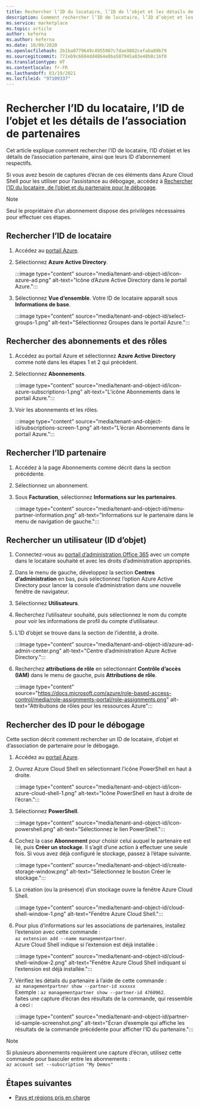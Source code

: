 ```yaml
---
title: Rechercher l’ID du locataire, l’ID de l’objet et les détails de l’association de partenaires dans la place de marché Azure
description: Comment rechercher l’ID de locataire, l’ID d’objet et les détails d’association de partenaires d’un ID d’abonnement dans la place de marché Azure.
ms.service: marketplace
ms.topic: article
author: keferna
ms.author: keferna
ms.date: 10/09/2020
ms.openlocfilehash: 2b1ba0779649c4955987c7dae9802cefaba89b79
ms.sourcegitcommit: 772eb9c6684dd4864e0ba507945a83e48b8c16f0
ms.translationtype: HT
ms.contentlocale: fr-FR
ms.lasthandoff: 03/19/2021
ms.locfileid: "97109337"
---
```

# <a name="find-tenant-id-object-id-and-partner-association-details"></a>Rechercher l’ID du locataire, l’ID de l’objet et les détails de l’association de partenaires

Cet article explique comment rechercher l’ID de locataire, l’ID d’objet et les détails de l’association partenaire, ainsi que leurs ID d’abonnement respectifs.

Si vous avez besoin de captures d’écran de ces éléments dans Azure Cloud Shell pour les utiliser pour l’assistance au débogage, accédez à [Rechercher l’ID du locataire, de l’objet et du partenaire pour le débogage](#find-ids-for-debugging).

>[!Note]
> Seul le propriétaire d’un abonnement dispose des privilèges nécessaires pour effectuer ces étapes.

## <a name="find-tenant-id"></a>Rechercher l’ID de locataire

1. Accédez au [portail Azure](https://ms.portal.azure.com/).
2. Sélectionnez **Azure Active Directory**.

    :::image type="content" source="media/tenant-and-object-id/icon-azure-ad.png" alt-text="Icône d’Azure Active Directory dans le portail Azure.":::

3. Sélectionnez **Vue d’ensemble**. Votre ID de locataire apparaît sous **Informations de base**.

    :::image type="content" source="media/tenant-and-object-id/select-groups-1.png" alt-text="Sélectionnez Groupes dans le portail Azure.":::

## <a name="find-subscriptions-and-roles"></a>Rechercher des abonnements et des rôles

1. Accédez au portail Azure et sélectionnez **Azure Active Directory** comme noté dans les étapes 1 et 2 qui précèdent.
2. Sélectionnez **Abonnements**.

    :::image type="content" source="media/tenant-and-object-id/icon-azure-subscriptions-1.png" alt-text="L’icône Abonnements dans le portail Azure.":::

3. Voir les abonnements et les rôles.

    :::image type="content" source="media/tenant-and-object-id/subscriptions-screen-1.png" alt-text="L’écran Abonnements dans le portail Azure.":::

## <a name="find-partner-id"></a>Rechercher l’ID partenaire

1. Accédez à la page Abonnements comme décrit dans la section précédente.
2. Sélectionnez un abonnement.
3. Sous **Facturation**, sélectionnez **Informations sur les partenaires**.

    :::image type="content" source="media/tenant-and-object-id/menu-partner-information.png" alt-text="Informations sur le partenaire dans le menu de navigation de gauche.":::

## <a name="find-user-object-id"></a>Rechercher un utilisateur (ID d’objet)

1. Connectez-vous au [portail d’administration Office 365](https://portal.office.com/adminportal/home) avec un compte dans le locataire souhaité et avec les droits d’administration appropriés.
2. Dans le menu de gauche, développez la section **Centres d’administration** en bas, puis sélectionnez l’option Azure Active Directory pour lancer la console d’administration dans une nouvelle fenêtre de navigateur.
3. Sélectionnez **Utilisateurs**.
4. Recherchez l’utilisateur souhaité, puis sélectionnez le nom du compte pour voir les informations de profil du compte d’utilisateur.
5. L’ID d’objet se trouve dans la section de l’identité, à droite.

    :::image type="content" source="media/tenant-and-object-id/azure-ad-admin-center.png" alt-text="Centre d’administration Azure Active Directory.":::

6. Recherchez **attributions de rôle** en sélectionnant **Contrôle d’accès (IAM)** dans le menu de gauche, puis **Attributions de rôle**.

    :::image type="content" source="https://docs.microsoft.com/azure/role-based-access-control/media/role-assignments-portal/role-assignments.png" alt-text="Attributions de rôles pour les ressources Azure":::

## <a name="find-ids-for-debugging"></a>Rechercher des ID pour le débogage

Cette section décrit comment rechercher un ID de locataire, d’objet et d’association de partenaire pour le débogage.

1. Accédez au [portail Azure](https://ms.portal.azure.com/).
2. Ouvrez Azure Cloud Shell en sélectionnant l’icône PowerShell en haut à droite.

    :::image type="content" source="media/tenant-and-object-id/icon-azure-cloud-shell-1.png" alt-text="Icône PowerShell en haut à droite de l’écran.":::

3. Sélectionnez **PowerShell**.

    :::image type="content" source="media/tenant-and-object-id/icon-powershell.png" alt-text="Sélectionnez le lien PowerShell.":::

4. Cochez la case **Abonnement** pour choisir celui auquel le partenaire est lié, puis **Créer un stockage**. Il s’agit d’une action à effectuer une seule fois. Si vous avez déjà configuré le stockage, passez à l’étape suivante.

    :::image type="content" source="media/tenant-and-object-id/create-storage-window.png" alt-text="Sélectionnez le bouton Créer le stockage.":::

5. La création (ou la présence) d’un stockage ouvre la fenêtre Azure Cloud Shell.

    :::image type="content" source="media/tenant-and-object-id/cloud-shell-window-1.png" alt-text="Fenêtre Azure Cloud Shell.":::

6. Pour plus d’informations sur les associations de partenaires, installez l’extension avec cette commande :<br>`az extension add --name managementpartner`.<br>Azure Cloud Shell indique si l’extension est déjà installée :

    :::image type="content" source="media/tenant-and-object-id/cloud-shell-window-2.png" alt-text="Fenêtre Azure Cloud Shell indiquant si l’extension est déjà installée.":::

7. Vérifiez les détails du partenaire à l’aide de cette commande :<br>`az managementpartner show --partner-id xxxxxx`<br>Exemple : `az managementpartner show --partner-id 4760962`.<br>faites une capture d’écran des résultats de la commande, qui ressemble à ceci :

    :::image type="content" source="media/tenant-and-object-id/partner-id-sample-screenshot.png" alt-text="Écran d’exemple qui affiche les résultats de la commande précédente pour afficher l’ID du partenaire.":::

>[!NOTE]
>Si plusieurs abonnements requièrent une capture d’écran, utilisez cette commande pour basculer entre les abonnements :<br>`az account set --subscription "My Demos"`

## <a name="next-steps"></a>Étapes suivantes

- [Pays et régions pris en charge](sell-from-countries.md)
